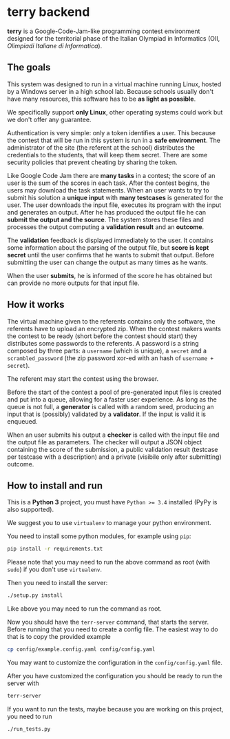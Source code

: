 # terry backend

**terry** is a Google-Code-Jam-like programming contest environment designed for the territorial phase of
the Italian Olympiad in Informatics (OII, _Olimpiadi Italiane di Informatica_).

## The goals

This system was designed to run in a virtual machine running Linux, hosted by a Windows server in a high school lab.
Because schools usually don't have many resources, this software has to be **as light as possible**.

We specifically support **only Linux**, other operating systems could work but we don't offer any guarantee.

Authentication is very simple: only a token identifies a user. This because the contest that will be run
in this system is run in a **safe environment**. The administrator of the site (the referent at the school) distributes
the credentials to the students, that will keep them secret. There are some security policies that prevent cheating by
sharing the token.

Like Google Code Jam there are **many tasks** in a contest; the score of an user is the sum of the scores in each task.
After the contest begins, the users may download the task statements. When an user wants to try to submit his solution a
**unique input** with **many testcases** is generated for the user. The user downloads the input file, executes its
program with the input and generates an output. After he has produced the output file he can **submit the output and the
source**. The system stores these files and processes the output computing a **validation result** and an **outcome**.

The **validation** feedback is displayed immediately to the user. It contains some information about the parsing of
the output file, but **score is kept secret** until the user confirms that he wants to submit that output. Before
submitting the user can change the output as many times as he wants.

When the user **submits**, he is informed of the score he has obtained but can provide no more outputs for that
input file.


## How it works

The virtual machine given to the referents contains only the software, the referents have to upload an encrypted zip. When
the contest makers wants the contest to be ready (short before the contest should start) they distributes some passwords
to the referents. A password is a string composed by three parts: a `username` (which is unique), a `secret` and a
`scrambled_password` (the zip password xor-ed with an hash of `username + secret`).

The referent may start the contest using the browser.

Before the start of the contest a pool of pre-generated input files is created and put into a queue, allowing for a faster
user experience. As long as the queue is not full, a **generator** is called with a random seed, producing an
input that is (possibly) validated by a **validator**. If the input is valid it is enqueued.

When an user submits his output a **checker** is called with the input file and the output file as parameters. The
checker will output a JSON object containing the score of the submission, a public validation result
(testcase per testcase with a description) and a private (visibile only after submitting) outcome.


## How to install and run

This is a **Python 3** project, you must have `Python >= 3.4` installed (PyPy is also supported).

We suggest you to use `virtualenv` to manage your python environment.

You need to install some python modules, for example using `pip`:
```bash
pip install -r requirements.txt
```
Please note that you may need to run the above command as root (with `sudo`) if you don't use `virtualenv`.

Then you need to install the server:
```bash
./setup.py install
```
Like above you may need to run the command as root.

Now you should have the `terr-server` command, that starts the server. Before running that you need to create a config
file. The easiest way to do that is to copy the provided example
```bash
cp config/example.config.yaml config/config.yaml
```
You may want to customize the configuration in the `config/config.yaml` file.

After you have customized the configuration you should be ready to run the server with
```bash
terr-server
```

If you want to run the tests, maybe because you are working on this project, you need to run
```bash
./run_tests.py
```
